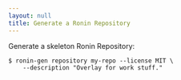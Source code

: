 ```yaml
---
layout: null
title: Generate a Ronin Repository 
---
```


Generate a skeleton Ronin Repository:

    $ ronin-gen repository my-repo --license MIT \
        --description "Overlay for work stuff."

